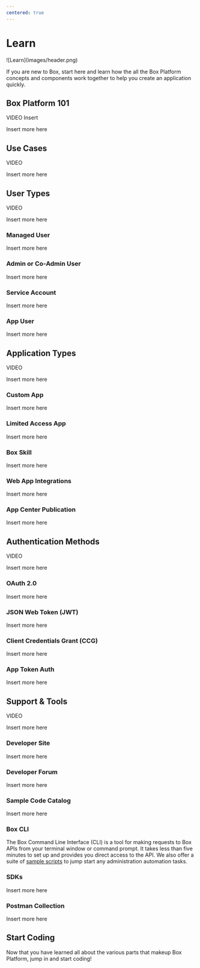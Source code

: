```yaml
---
centered: true
---
```


# Learn

<ImageFrame center>
![Learn](images/header.png)
</ImageFrame>

If you are new to Box, start here and learn how the all the Box Platform
concepts and components work together to help you create an application quickly.

## Box Platform 101

VIDEO Insert

Insert more here

## Use Cases

VIDEO

Insert more here

## User Types

VIDEO

Insert more here

### Managed User

Insert more here

### Admin or Co-Admin User

Insert more here

### Service Account

Insert more here

### App User

Insert more here

## Application Types

VIDEO

Insert more here

### Custom App

Insert more here

### Limited Access App

Insert more here

### Box Skill

Insert more here

### Web App Integrations

Insert more here

### App Center Publication

Insert more here

## Authentication Methods

VIDEO

Insert more here

### OAuth 2.0

Insert more here

### JSON Web Token (JWT)

Insert more here

### Client Credentials Grant (CCG)

Insert more here

### App Token Auth

Insert more here

## Support & Tools

VIDEO

Insert more here

### Developer Site

Insert more here

### Developer Forum

Insert more here

### Sample Code Catalog

Insert more here

### Box CLI

<YouTube id='whxT3Bdx3E0' />

The Box Command Line Interface (CLI) is a tool for making requests to Box APIs
from your terminal window or command prompt. It takes less than five minutes
to set up and provides you direct access to the API. We also offer a suite of
[sample scripts][samples] to jump start any administration automation tasks.

### SDKs

Insert more here

### Postman Collection

Insert more here

## Start Coding

Now that you have learned all about the various parts that makeup Box Platform,
jump in and start coding!

[samples]: g://cli/scripts/